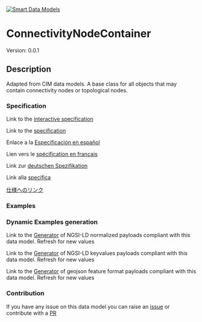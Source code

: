 [![Smart Data Models](https://smartdatamodels.org/wp-content/uploads/2022/01/SmartDataModels_logo.png "Logo")](https://smartdatamodels.org)
# ConnectivityNodeContainer
Version: 0.0.1

## Description 

Adapted from CIM data models. A base class for all objects that may contain connectivity nodes or topological nodes.
### Specification

Link to the [interactive specification](https://swagger.lab.fiware.org/?url=https://smart-data-models.github.io/dataModel.EnergyCIM/ConnectivityNodeContainer/swagger.yaml)

Link to the [specification](https://github.com/smart-data-models/dataModel.EnergyCIM/blob/master/ConnectivityNodeContainer/doc/spec.md)

Enlace a la [Especificación en español](https://github.com/smart-data-models/dataModel.EnergyCIM/blob/master/ConnectivityNodeContainer/doc/spec_ES.md)

Lien vers le [spécification en français](https://github.com/smart-data-models/dataModel.EnergyCIM/blob/master/ConnectivityNodeContainer/doc/spec_FR.md)

Link zur [deutschen Spezifikation](https://github.com/smart-data-models/dataModel.EnergyCIM/blob/master/ConnectivityNodeContainer/doc/spec_DE.md)

Link alla [specifica](https://github.com/smart-data-models/dataModel.EnergyCIM/blob/master/ConnectivityNodeContainer/doc/spec_IT.md)

[仕様へのリンク](https://github.com/smart-data-models/dataModel.EnergyCIM/blob/master/ConnectivityNodeContainer/doc/spec_JA.md)
### Examples
### Dynamic Examples generation

Link to the [Generator](https://smartdatamodels.org/extra/ngsi-ld_generator.php?schemaUrl=https://raw.githubusercontent.com/smart-data-models/dataModel.EnergyCIM/master/ConnectivityNodeContainer/schema.json&email=info@smartdatamodels.org) of NGSI-LD normalized payloads compliant with this data model. Refresh for new values

Link to the [Generator](https://smartdatamodels.org/extra/ngsi-ld_generator_keyvalues.php?schemaUrl=https://raw.githubusercontent.com/smart-data-models/dataModel.EnergyCIM/master/ConnectivityNodeContainer/schema.json&email=info@smartdatamodels.org) of NGSI-LD keyvalues payloads compliant with this data model. Refresh for new values

Link to the [Generator](https://smartdatamodels.org/extra/geojson_features_generator.php?schemaUrl=https://raw.githubusercontent.com/smart-data-models/dataModel.EnergyCIM/master/ConnectivityNodeContainer/schema.json&email=info@smartdatamodels.org) of geojson feature format payloads compliant with this data model. Refresh for new values
### Contribution

 If you have any issue on this data model you can raise an [issue](https://github.com/smart-data-models/dataModel.EnergyCIM/issues)  or contribute with a [PR](https://github.com/smart-data-models/dataModel.EnergyCIM/pulls)